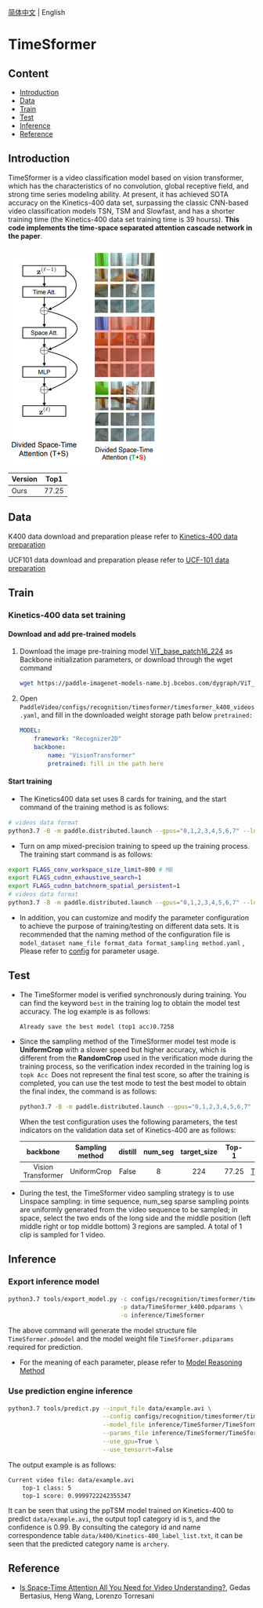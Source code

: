 [简体中文](../../../zh-CN/model_zoo/recognition/timesformer.md) | English

# TimeSformer

## Content

- [Introduction](#Introduction)
- [Data](#DATA)
- [Train](#Train)
- [Test](#Test)
- [Inference](#Inference)
- [Reference](#Reference)


## Introduction

TimeSformer is a video classification model based on vision transformer, which has the characteristics of no convolution, global receptive field, and strong time series modeling ability. At present, it has achieved SOTA accuracy on the Kinetics-400 data set, surpassing the classic CNN-based video classification models TSN, TSM and Slowfast, and has a shorter training time (the Kinetics-400 data set training time is 39 hourss). **This code implements the time-space separated attention cascade network in the paper**.

<img src="../../../images/timesformer_attention_arch.png" alt="image-20210628210446041"/><img src="../../../images/timesformer_attention_visualize.png" alt ="image-20210628210446041" />

| Version | Top1 |
| :------ | :---: |
| Ours | 77.25 |


## Data

K400 data download and preparation please refer to [Kinetics-400 data preparation](../../dataset/k400.md)

UCF101 data download and preparation please refer to [UCF-101 data preparation](../../dataset/ucf101.md)


## Train

### Kinetics-400 data set training

#### Download and add pre-trained models

1. Download the image pre-training model [ViT_base_patch16_224](https://paddle-imagenet-models-name.bj.bcebos.com/dygraph/ViT_base_patch16_224_pretrained.pdparams) as Backbone initialization parameters, or download through the wget command

   ```bash
   wget https://paddle-imagenet-models-name.bj.bcebos.com/dygraph/ViT_base_patch16_224_pretrained.pdparams
   ```

2. Open `PaddleVideo/configs/recognition/timesformer/timesformer_k400_videos.yaml`, and fill in the downloaded weight storage path below `pretrained:`

    ```yaml
    MODEL:
        framework: "Recognizer2D"
        backbone:
            name: "VisionTransformer"
            pretrained: fill in the path here
    ```

#### Start training

- The Kinetics400 data set uses 8 cards for training, and the start command of the training method is as follows:

```bash
# videos data format
python3.7 -B -m paddle.distributed.launch --gpus="0,1,2,3,4,5,6,7" --log_dir=log_timesformer main.py --validate -c configs/recognition/ timesformer/timesformer_k400_videos.yaml
```

- Turn on amp mixed-precision training to speed up the training process. The training start command is as follows:

```bash
export FLAGS_conv_workspace_size_limit=800 # MB
export FLAGS_cudnn_exhaustive_search=1
export FLAGS_cudnn_batchnorm_spatial_persistent=1
# videos data format
python3.7 -B -m paddle.distributed.launch --gpus="0,1,2,3,4,5,6,7" --log_dir=log_timesformer main.py --amp --validate -c configs/recognition/ timesformer/timesformer_k400_videos.yaml
```

- In addition, you can customize and modify the parameter configuration to achieve the purpose of training/testing on different data sets. It is recommended that the naming method of the configuration file is `model_dataset name_file format_data format_sampling method.yaml` , Please refer to [config](../../tutorials/config.md) for parameter usage.


## Test

- The TimeSformer model is verified synchronously during training. You can find the keyword `best` in the training log to obtain the model test accuracy. The log example is as follows:

  ```
  Already save the best model (top1 acc)0.7258
  ```

- Since the sampling method of the TimeSformer model test mode is **UniformCrop** with a slower speed but higher accuracy, which is different from the **RandomCrop** used in the verification mode during the training process, so the verification index recorded in the training log is `topk Acc `Does not represent the final test score, so after the training is completed, you can use the test mode to test the best model to obtain the final index, the command is as follows:

  ```bash
  python3.7 -B -m paddle.distributed.launch --gpus="0,1,2,3,4,5,6,7" --log_dir=log_timesformer main.py --test -c configs/recognition/ timesformer/timesformer_k400_videos.yaml -w "output/TimeSformer/TimeSformer_best.pdparams"
  ```


  When the test configuration uses the following parameters, the test indicators on the validation data set of Kinetics-400 are as follows:
  

  | backbone | Sampling method | distill | num_seg | target_size | Top-1 | checkpoints |
  | :----------------: | :-------------: | :-----: | :-----: | :---------: | :----: | :----------------------------------------------------------: |
  | Vision Transformer | UniformCrop | False | 8 | 224 | 77.25 | [TimeSformer_k400.pdparams](https://videotag.bj.bcebos.com/PaddleVideo-release2.2/TimeSformer_k400.pdparams) |


- During the test, the TimeSformer video sampling strategy is to use Linspace sampling: in time sequence, num_seg sparse sampling points are uniformly generated from the video sequence to be sampled; in space, select the two ends of the long side and the middle position (left middle right or top middle bottom) 3 regions are sampled. A total of 1 clip is sampled for 1 video.

## Inference

### Export inference model

```bash
python3.7 tools/export_model.py -c configs/recognition/timesformer/timesformer_k400_videos.yaml \
                                -p data/TimeSformer_k400.pdparams \
                                -o inference/TimeSformer
```

The above command will generate the model structure file `TimeSformer.pdmodel` and the model weight file `TimeSformer.pdiparams` required for prediction.

- For the meaning of each parameter, please refer to [Model Reasoning Method](../../start.md#2-infer)

### Use prediction engine inference

```bash
python3.7 tools/predict.py --input_file data/example.avi \
                           --config configs/recognition/timesformer/timesformer_k400_videos.yaml \
                           --model_file inference/TimeSformer/TimeSformer.pdmodel \
                           --params_file inference/TimeSformer/TimeSformer.pdiparams \
                           --use_gpu=True \
                           --use_tensorrt=False
```

The output example is as follows:

```
Current video file: data/example.avi
    top-1 class: 5
    top-1 score: 0.9999722242355347
```

It can be seen that using the ppTSM model trained on Kinetics-400 to predict `data/example.avi`, the output top1 category id is `5`, and the confidence is 0.99. By consulting the category id and name correspondence table `data/k400/Kinetics-400_label_list.txt`, it can be seen that the predicted category name is `archery`.

## Reference

- [Is Space-Time Attention All You Need for Video Understanding?](https://arxiv.org/pdf/2102.05095.pdf), Gedas Bertasius, Heng Wang, Lorenzo Torresani
